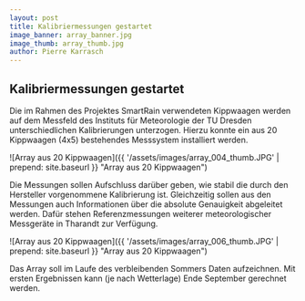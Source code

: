 ```yaml
---
layout: post
title: Kalibriermessungen gestartet
image_banner: array_banner.jpg
image_thumb: array_thumb.jpg
author: Pierre Karrasch
---
```

## Kalibriermessungen gestartet

Die im Rahmen des Projektes SmartRain verwendeten Kippwaagen werden auf dem Messfeld des Instituts für Meteorologie der TU Dresden unterschiedlichen Kalibrierungen unterzogen. Hierzu konnte ein aus 20 Kippwaagen (4x5) bestehendes Messsystem installiert werden.

![Array aus 20 Kippwaagen]({{ '/assets/images/array_004_thumb.JPG' | prepend: site.baseurl }} "Array aus 20 Kippwaagen")

Die Messungen sollen Aufschluss darüber geben, wie stabil die durch den Hersteller vorgenommene Kalibrierung ist. Gleichzeitig sollen aus den Messungen auch Informationen über die absolute Genauigkeit abgeleitet werden. Dafür stehen Referenzmessungen weiterer meteorologischer Messgeräte in Tharandt zur Verfügung. 

![Array aus 20 Kippwaagen]({{ '/assets/images/array_006_thumb.JPG' | prepend: site.baseurl }} "Array aus 20 Kippwaagen")

Das Array soll im Laufe des verbleibenden Sommers Daten aufzeichnen. Mit ersten Ergebnissen kann (je nach Wetterlage) Ende September gerechnet werden.
